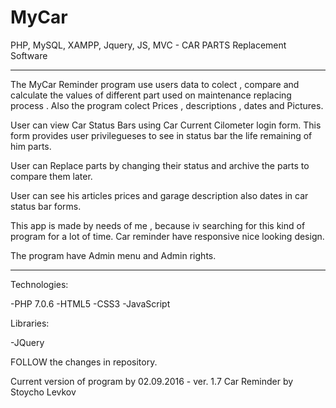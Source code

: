 # MyCar
PHP, MySQL, XAMPP, Jquery, JS, MVC - CAR PARTS Replacement Software 

<hr>
The  MyCar Reminder program use users data to colect , compare and calculate the values of different part used on maintenance replacing process . 
Also the program colect Prices , descriptions , dates and Pictures.

User can view Car Status Bars using Car Current Cilometer login form.
This form provides user privilegueses to see in status bar the life remaining of him parts. 

User can Replace parts by changing their status and archive the parts to compare them later. 

User can see his articles prices and garage description also dates in car status bar forms.

This app is made by needs of me , because iv searching for this kind of program for a lot of time.
Car reminder have responsive nice looking design. 

The program have Admin menu and Admin rights.
<hr>

Technologies: 

-PHP 7.0.6
-HTML5
-CSS3
-JavaScript

Libraries:

-JQuery

FOLLOW the changes in repository. 

Current version of program by 02.09.2016 - ver. 1.7 Car Reminder by Stoycho Levkov
